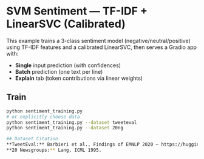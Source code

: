# SVM Sentiment — TF-IDF + LinearSVC (Calibrated)

This example trains a 3-class sentiment model (negative/neutral/positive) using TF-IDF features and a calibrated LinearSVC, then serves a Gradio app with:
- **Single** input prediction (with confidences)
- **Batch** prediction (one text per line)
- **Explain** tab (token contributions via linear weights)

## Train
```bash
python sentiment_training.py
# or explicitly choose data
python sentiment_training.py --dataset tweeteval
python sentiment_training.py --dataset 20ng

## Dataset Citation
**TweetEval:** Barbieri et al., Findings of EMNLP 2020 — https://huggingface.co/datasets/cardiffnlp/tweet_eval  
**20 Newsgroups:** Lang, ICML 1995.

